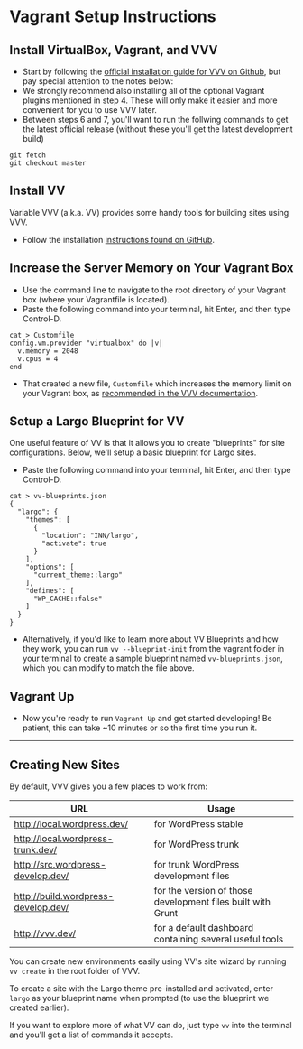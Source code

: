 # Vagrant Setup Instructions

## Install VirtualBox, Vagrant, and VVV 

- Start by following the [official installation guide for VVV on Github](https://github.com/varying-vagrant-vagrants/vvv/#installation---the-first-vagrant-up), but pay special attention to the notes below:
 - We strongly recommend also installing all of the optional Vagrant plugins mentioned in step 4. These will only make it easier and more convenient for you to use VVV later.
 - Between steps 6 and 7, you'll want to run the follwing commands to get the latest official release (without these you'll get the latest development build)

```
git fetch
git checkout master
```

## Install VV

Variable VVV (a.k.a. VV) provides some handy tools for building sites using VVV.

- Follow the installation [instructions found on GitHub](https://github.com/bradp/vv#os-x-installation). 

## Increase the Server Memory on Your Vagrant Box

- Use the command line to navigate to the root directory of your Vagrant box (where your Vagrantfile is located).
- Paste the following command into your terminal, hit Enter, and then type Control-D.

```
cat > Customfile
config.vm.provider "virtualbox" do |v|
  v.memory = 2048
  v.cpus = 4
end
```

- That created a new file, `Customfile` which increases the memory limit on your Vagrant box, as [recommended in the VVV documentation](https://github.com/Varying-Vagrant-Vagrants/VVV/wiki/Customising-your-Vagrant's-attributes-and-parameters).

## Setup a Largo Blueprint for VV

One useful feature of VV is that it allows you to create "blueprints" for site configurations. Below, we'll setup a basic blueprint for Largo sites.

- Paste the following command into your terminal, hit Enter, and then type Control-D.

```
cat > vv-blueprints.json
{
  "largo": {
    "themes": [
      {
        "location": "INN/largo",
        "activate": true
      }
    ],
    "options": [
      "current_theme::largo"
    ],
    "defines": [
      "WP_CACHE::false"
    ]
  }
}
```

- Alternatively, if you'd like to learn more about VV Blueprints and how they work, you can run `vv --blueprint-init` from the vagrant folder in your terminal to create a sample blueprint named `vv-blueprints.json`, which you can modify to match the file above.

## Vagrant Up

- Now you're ready to run `Vagrant Up` and get started developing! Be patient, this can take ~10 minutes or so the first time you run it.

---

## Creating New Sites

By default, VVV gives you a few places to work from:

| URL                                   | Usage                                                         |
| ---                                   |---                                                            |
| http://local.wordpress.dev/           | for WordPress stable                                          |
| http://local.wordpress-trunk.dev/     | for WordPress trunk                                           |
| http://src.wordpress-develop.dev/     | for trunk WordPress development files                         |
| http://build.wordpress-develop.dev/   | for the version of those development files built with Grunt   |
| http://vvv.dev/                       | for a default dashboard containing several useful tools       |

You can create new environments easily using VV's site wizard by running `vv create` in the root folder of VVV.

To create a site with the Largo theme pre-installed and activated, enter `largo` as your blueprint name when prompted (to use the blueprint we created earlier).

If you want to explore more of what VV can do, just type `vv` into the terminal and you'll get a list of commands it accepts.
